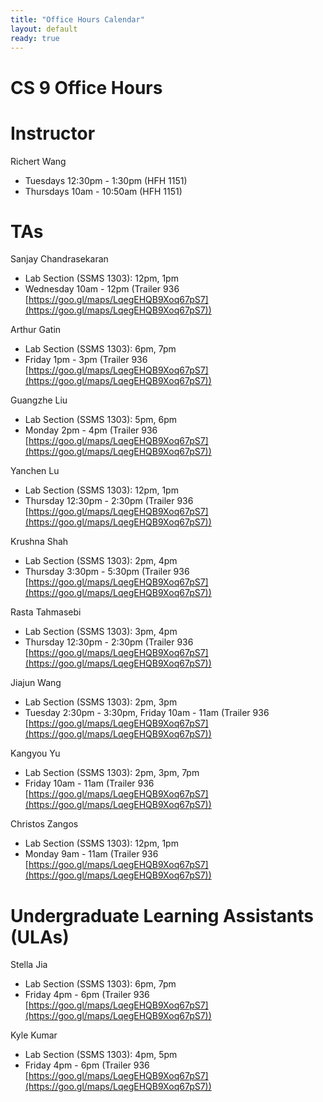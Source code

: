 ```yaml
---
title: "Office Hours Calendar"
layout: default
ready: true
---
```


<h1><strong>CS 9 Office Hours</strong></h1>

# Instructor
Richert Wang

* Tuesdays 12:30pm - 1:30pm (HFH 1151)
* Thursdays 10am - 10:50am (HFH 1151)

# TAs

Sanjay Chandrasekaran
* Lab Section (SSMS 1303): 12pm, 1pm
* Wednesday 10am - 12pm (Trailer 936 [https://goo.gl/maps/LqegEHQB9Xoq67pS7](https://goo.gl/maps/LqegEHQB9Xoq67pS7))

Arthur Gatin
* Lab Section (SSMS 1303): 6pm, 7pm
* Friday 1pm - 3pm (Trailer 936 [https://goo.gl/maps/LqegEHQB9Xoq67pS7](https://goo.gl/maps/LqegEHQB9Xoq67pS7))

Guangzhe Liu
* Lab Section (SSMS 1303): 5pm, 6pm
* Monday 2pm - 4pm (Trailer 936 [https://goo.gl/maps/LqegEHQB9Xoq67pS7](https://goo.gl/maps/LqegEHQB9Xoq67pS7))

Yanchen Lu
* Lab Section (SSMS 1303): 12pm, 1pm
* Thursday 12:30pm - 2:30pm (Trailer 936 [https://goo.gl/maps/LqegEHQB9Xoq67pS7](https://goo.gl/maps/LqegEHQB9Xoq67pS7))

Krushna Shah
* Lab Section (SSMS 1303): 2pm, 4pm
* Thursday 3:30pm - 5:30pm (Trailer 936 [https://goo.gl/maps/LqegEHQB9Xoq67pS7](https://goo.gl/maps/LqegEHQB9Xoq67pS7))

Rasta Tahmasebi
* Lab Section (SSMS 1303): 3pm, 4pm
* Thursday 12:30pm - 2:30pm (Trailer 936 [https://goo.gl/maps/LqegEHQB9Xoq67pS7](https://goo.gl/maps/LqegEHQB9Xoq67pS7))

Jiajun Wang
* Lab Section (SSMS 1303): 2pm, 3pm
* Tuesday 2:30pm - 3:30pm, Friday 10am - 11am (Trailer 936 [https://goo.gl/maps/LqegEHQB9Xoq67pS7](https://goo.gl/maps/LqegEHQB9Xoq67pS7))

Kangyou Yu
* Lab Section (SSMS 1303): 2pm, 3pm, 7pm
* Friday 10am - 11am (Trailer 936 [https://goo.gl/maps/LqegEHQB9Xoq67pS7](https://goo.gl/maps/LqegEHQB9Xoq67pS7))

Christos Zangos
* Lab Section (SSMS 1303): 12pm, 1pm
* Monday 9am - 11am (Trailer 936 [https://goo.gl/maps/LqegEHQB9Xoq67pS7](https://goo.gl/maps/LqegEHQB9Xoq67pS7))

# Undergraduate Learning Assistants (ULAs)

Stella Jia
* Lab Section (SSMS 1303): 6pm, 7pm
* Friday 4pm - 6pm (Trailer 936 [https://goo.gl/maps/LqegEHQB9Xoq67pS7](https://goo.gl/maps/LqegEHQB9Xoq67pS7))

Kyle Kumar
* Lab Section (SSMS 1303): 4pm, 5pm
* Friday 4pm - 6pm (Trailer 936 [https://goo.gl/maps/LqegEHQB9Xoq67pS7](https://goo.gl/maps/LqegEHQB9Xoq67pS7))